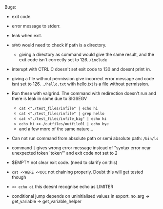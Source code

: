 Bugs:
- exit code.
- error message to stderr.
- leak when exit.

- `$PWD` would need to check if path is a directory.
  - giving a directory as command would give the same result, and the exit code isn't correctly set to 126. `/include`

- interupt with CTRL C doesn't set exit code to 130 and doesnt print \n.

- giving a file without permission give incorrect error message and code isnt set to 126. `./hello.txt` with hello.txt is a file without permission.

- Run these with valgrind. The command with redirection doesn't run and there is leak in some due to SIGSEGV
  - `cat <"./test_files/infile" | echo hi`
  - `cat <"./test_files/infile" | grep hello`
  - `cat <"./test_files/infile_big" | echo hi`
  - `echo hi >>./outfiles/outfile01 | echo bye`
  - and a few more of the same nature...

- Can not run command from absolute path or semi absolute path: `/bin/ls`

- command `|` gives wrong error message instead of "syntax error near unexpected token `token'" and exit code not set to 2

- $EMPTY not clear exit code. (need to clarify on this)

- `cat <<HERE <<DOC` not chaining properly. Doubt this will get tested though

- `<< echo oi` this doesnt recognise echo as LIMITER

- conditional jump depends on uninitialised values in export_no_arg -> get_variable -> get_variable_helper
